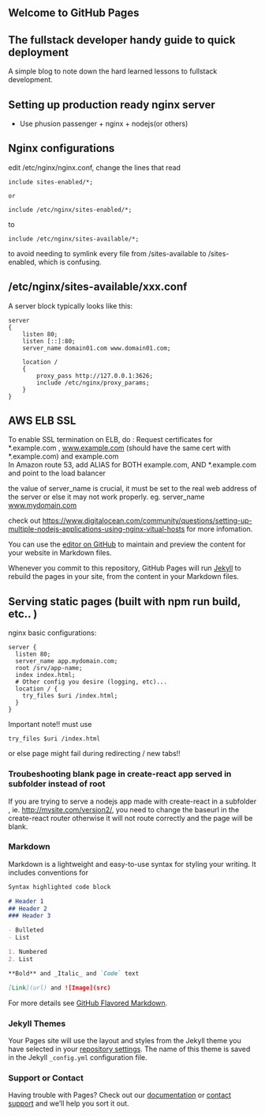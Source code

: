 ## Welcome to GitHub Pages

## The fullstack developer handy guide to quick deployment
A simple blog to note down the hard learned lessons to fullstack development.

## Setting up production ready nginx server
- Use phusion passenger + nginx + nodejs(or others)

## Nginx configurations
edit /etc/nginx/nginx.conf, change the lines that read 
```
include sites-enabled/*;

or 

include /etc/nginx/sites-enabled/*;

``` 

to
```
include /etc/nginx/sites-available/*;

``` 
to avoid needing to symlink every file from /sites-available to /sites-enabled,
which is confusing.



## /etc/nginx/sites-available/xxx.conf
A server block typically looks like this:
```
server
{
    listen 80;
    listen [::]:80;
    server_name domain01.com www.domain01.com;

    location /
    {
        proxy_pass http://127.0.0.1:3626;
        include /etc/nginx/proxy_params;
    }
}

```

## AWS ELB SSL
To enable SSL termination on ELB, do :
Request certificates for *.example.com , www.example.com (should have the same cert with *.example.com) and example.com   
In Amazon route 53, add ALIAS for BOTH example.com, AND *.example.com and point to the load balancer

the value of server_name is crucial, it must be set to the real web address of the server or else it may not work properly.
eg. server_name www.mydomain.com

check out https://www.digitalocean.com/community/questions/setting-up-multiple-nodejs-applications-using-nginx-vitual-hosts for more infomation.


You can use the [editor on GitHub](https://github.com/kelvinAI/fullstack-blog/edit/master/index.md) to maintain and preview the content for your website in Markdown files.

Whenever you commit to this repository, GitHub Pages will run [Jekyll](https://jekyllrb.com/) to rebuild the pages in your site, from the content in your Markdown files.


## Serving static pages (built with npm run build, etc.. )
nginx basic configurations:
```
server {
  listen 80;
  server_name app.mydomain.com;
  root /srv/app-name;
  index index.html;
  # Other config you desire (logging, etc)...
  location / {
    try_files $uri /index.html;
  }
}

```
Important note!! must use 
```
try_files $uri /index.html
```
or else page might fail during redirecting / new tabs!!


### Troubeshooting blank page in create-react app served in subfolder instead of root 
If you are trying to serve a nodejs app made with create-react in a subfolder , ie. http://mysite.com/version2/, you need to change the baseurl in the create-react router otherwise it will not route correctly and the page will be blank.

### Markdown

Markdown is a lightweight and easy-to-use syntax for styling your writing. It includes conventions for

```markdown
Syntax highlighted code block

# Header 1
## Header 2
### Header 3

- Bulleted
- List

1. Numbered
2. List

**Bold** and _Italic_ and `Code` text

[Link](url) and ![Image](src)
```

For more details see [GitHub Flavored Markdown](https://guides.github.com/features/mastering-markdown/).

### Jekyll Themes

Your Pages site will use the layout and styles from the Jekyll theme you have selected in your [repository settings](https://github.com/kelvinAI/fullstack-blog/settings). The name of this theme is saved in the Jekyll `_config.yml` configuration file.

### Support or Contact

Having trouble with Pages? Check out our [documentation](https://help.github.com/categories/github-pages-basics/) or [contact support](https://github.com/contact) and we’ll help you sort it out.
